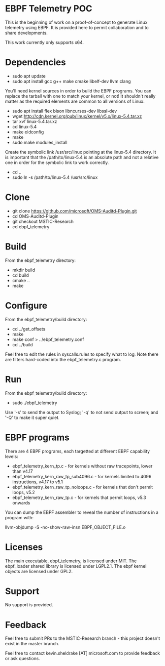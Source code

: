 # EBPF Telemetry POC
This is the beginning of work on a proof-of-concept to generate Linux
telemetry using EBPF.  It is provided
here to permit collaboration and to share developments.

This work currently only supports x64.

# Dependencies

- sudo apt update
- sudo apt install gcc g++ make cmake libelf-dev llvm clang

You'll need kernel sources in order to build the EBPF programs.
You can replace the tarball with one to match your kernel, or not!
It shouldn't really matter as the required elements are common to all
versions of Linux.
- sudo apt install flex bison libncurses-dev libssl-dev
- wget http://cdn.kernel.org/pub/linux/kernel/v5.x/linux-5.4.tar.xz
- tar xvf linux-5.4.tar.xz
- cd linux-5.4
- make oldconfig
- make
- sudo make modules_install

Create the symbolic link /usr/src/linux pointing at the linux-5.4 directory.
It is important that the /path/to/linux-5.4 is an absolute path and not a relative
one in order for the symbolic link to work correctly.
- cd ..
- sudo ln -s /path/to/linux-5.4 /usr/src/linux

# Clone
- git clone https://github.com/microsoft/OMS-Auditd-Plugin.git
- cd OMS-Auditd-Plugin
- git checkout MSTIC-Research
- cd ebpf_telemetry

# Build
From the ebpf_telemetry directory:

- mkdir build
- cd build
- cmake ..
- make

# Configure
From the ebpf_telemetry/build directory:
- cd ../get_offsets
- make
- make conf > ../ebpf_telemetry.conf
- cd ../build

Feel free to edit the rules in syscalls.rules to specify what to log.  Note there are filters
hard-coded into the ebpf_telemetry.c program.

# Run
From the ebpf_telemetry/build directory:

- sudo ./ebpf_telemetry

Use '-s' to send the output to Syslog; '-q' to not send output to screen; and '-Q' to make it super quiet.

# EBPF programs
There are 4 EBPF programs, each targetted at different EBPF capability levels:

- ebpf_telemetry_kern_tp.c - for kernels without raw tracepoints, lower than v4.17
- ebpf_telemetry_kern_raw_tp_sub4096.c - for kernels limited to 4096 instructions, v4.17 to v5.1
- ebpf_telemetry_kern_raw_tp_noloops.c - for kernels that don't permit loops, v5.2
- ebpf_telemetry_kern_raw_tp.c - for kernels that permit loops, v5.3 onwards

You can dump the EBPF assembler to reveal the number of instructions in a program with:

llvm-objdump -S -no-show-raw-insn EBPF_OBJECT_FILE.o

# Licenses
The main executable, ebpf_telemetry, is licensed under MIT.
The ebpf_loader shared library is licensed under LGPL2.1.
The ebpf kernel objects are licensed under GPL2.

# Support
No support is provided.

# Feedback
Feel free to submit PRs to the MSTIC-Research branch - this project doesn't
exist in the master branch.

Feel free to contact kevin.sheldrake [AT] microsoft.com to provide feedback or
ask questions.


